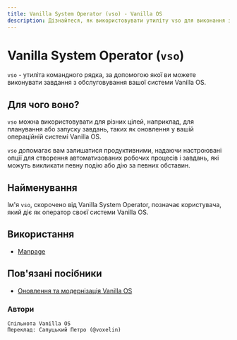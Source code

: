 ```yaml
---
title: Vanilla System Operator (vso) - Vanilla OS
description: Дізнайтеся, як використовувати утиліту vso для виконання завдань з обслуговування у Vanilla OS.
---
```


# Vanilla System Operator (`vso`)

`vso` - утиліта командного рядка, за допомогою якої ви можете виконувати завдання з обслуговування вашої системи Vanilla OS.

## Для чого воно?

`vso` можна використовувати для різних цілей, наприклад, для планування або запуску завдань, таких як оновлення у вашій операційній системі Vanilla OS.

`vso` допомагає вам залишатися продуктивними, надаючи настроювані опції для створення автоматизованих робочих процесів і завдань, які можуть викликати певну подію або дію за певних обставин.

## Найменування

Ім'я `vso`, скорочено від Vanilla System Operator, позначає користувача, який діє як оператор своєї системи Vanilla OS.

## Використання

-   [Manpage](/docs/vso/manpage.uk)

## Пов'язані посібники

-   [Оновлення та модернізація Vanilla OS](https://handbook.vanillaos.org/2022/12/10/updates.html)

### Автори
```text
Спільнота Vanilla OS
Переклад: Сапуцький Петро (@voxelin)
```